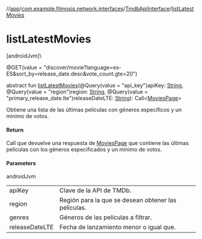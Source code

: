 //[app](../../../index.md)/[com.example.filmosis.network.interfaces](../index.md)/[TmdbApiInterface](index.md)/[listLatestMovies](list-latest-movies.md)

# listLatestMovies

[androidJvm]\

@GET(value = &quot;discover/movie?language=es-ES&amp;sort_by=release_date.desc&amp;vote_count.gte=20&quot;)

abstract fun [listLatestMovies](list-latest-movies.md)(@Query(value = &quot;api_key&quot;)apiKey: [String](https://kotlinlang.org/api/latest/jvm/stdlib/kotlin/-string/index.html), @Query(value = &quot;region&quot;)region: [String](https://kotlinlang.org/api/latest/jvm/stdlib/kotlin/-string/index.html), @Query(value = &quot;primary_release_date.lte&quot;)releaseDateLTE: [String](https://kotlinlang.org/api/latest/jvm/stdlib/kotlin/-string/index.html)): Call&lt;[MoviesPage](../../com.example.filmosis.data.model.tmdb/-movies-page/index.md)&gt;

Obtiene una lista de las últimas películas con géneros específicos y un mínimo de votos.

#### Return

Call que devuelve una respuesta de [MoviesPage](../../com.example.filmosis.data.model.tmdb/-movies-page/index.md) que contiene las últimas películas con los géneros especificados y un mínimo de votos.

#### Parameters

androidJvm

| | |
|---|---|
| apiKey | Clave de la API de TMDb. |
| region | Región para la que se desean obtener las películas. |
| genres | Géneros de las películas a filtrar. |
| releaseDateLTE | Fecha de lanzamiento menor o igual que. |
